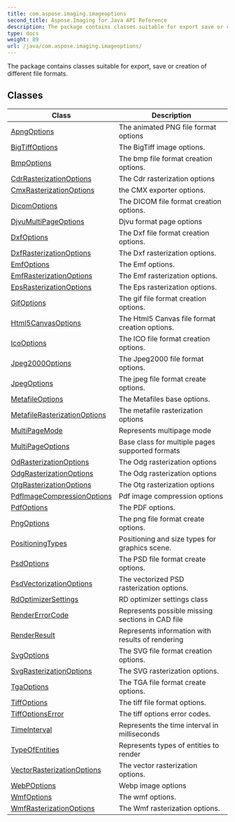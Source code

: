 ```yaml
---
title: com.aspose.imaging.imageoptions
second_title: Aspose.Imaging for Java API Reference
description: The package contains classes suitable for export save or creation of different file formats.
type: docs
weight: 89
url: /java/com.aspose.imaging.imageoptions/
---
```


The package contains classes suitable for export, save or creation of different file formats.


## Classes

| Class | Description |
| --- | --- |
| [ApngOptions](../com.aspose.imaging.imageoptions/apngoptions) | The animated PNG file format options |
| [BigTiffOptions](../com.aspose.imaging.imageoptions/bigtiffoptions) | The BigTiff image options. |
| [BmpOptions](../com.aspose.imaging.imageoptions/bmpoptions) | The bmp file format creation options. |
| [CdrRasterizationOptions](../com.aspose.imaging.imageoptions/cdrrasterizationoptions) | The Cdr rasterization options |
| [CmxRasterizationOptions](../com.aspose.imaging.imageoptions/cmxrasterizationoptions) | the CMX exporter options. |
| [DicomOptions](../com.aspose.imaging.imageoptions/dicomoptions) | The DICOM file format creation options. |
| [DjvuMultiPageOptions](../com.aspose.imaging.imageoptions/djvumultipageoptions) | Djvu format page options |
| [DxfOptions](../com.aspose.imaging.imageoptions/dxfoptions) | The Dxf file format creation options. |
| [DxfRasterizationOptions](../com.aspose.imaging.imageoptions/dxfrasterizationoptions) | The Dxf rasterization options. |
| [EmfOptions](../com.aspose.imaging.imageoptions/emfoptions) | The Emf options. |
| [EmfRasterizationOptions](../com.aspose.imaging.imageoptions/emfrasterizationoptions) | The Emf rasterization options. |
| [EpsRasterizationOptions](../com.aspose.imaging.imageoptions/epsrasterizationoptions) | The Eps rasterization options. |
| [GifOptions](../com.aspose.imaging.imageoptions/gifoptions) | The gif file format creation options. |
| [Html5CanvasOptions](../com.aspose.imaging.imageoptions/html5canvasoptions) | The Html5 Canvas file format creation options. |
| [IcoOptions](../com.aspose.imaging.imageoptions/icooptions) | The ICO file format creation options. |
| [Jpeg2000Options](../com.aspose.imaging.imageoptions/jpeg2000options) | The Jpeg2000 file format options. |
| [JpegOptions](../com.aspose.imaging.imageoptions/jpegoptions) | The jpeg file format create options. |
| [MetafileOptions](../com.aspose.imaging.imageoptions/metafileoptions) | The Metafiles base options. |
| [MetafileRasterizationOptions](../com.aspose.imaging.imageoptions/metafilerasterizationoptions) | The metafile rasterization options |
| [MultiPageMode](../com.aspose.imaging.imageoptions/multipagemode) | Represents multipage mode |
| [MultiPageOptions](../com.aspose.imaging.imageoptions/multipageoptions) | Base class for multiple pages supported formats |
| [OdRasterizationOptions](../com.aspose.imaging.imageoptions/odrasterizationoptions) | The Odg rasterization options |
| [OdgRasterizationOptions](../com.aspose.imaging.imageoptions/odgrasterizationoptions) | The Odg rasterization options |
| [OtgRasterizationOptions](../com.aspose.imaging.imageoptions/otgrasterizationoptions) | The Otg rasterization options |
| [PdfImageCompressionOptions](../com.aspose.imaging.imageoptions/pdfimagecompressionoptions) | Pdf image compression options |
| [PdfOptions](../com.aspose.imaging.imageoptions/pdfoptions) | The PDF options. |
| [PngOptions](../com.aspose.imaging.imageoptions/pngoptions) | The png file format create options. |
| [PositioningTypes](../com.aspose.imaging.imageoptions/positioningtypes) | Positioning and size types for graphics scene. |
| [PsdOptions](../com.aspose.imaging.imageoptions/psdoptions) | The PSD file format create options. |
| [PsdVectorizationOptions](../com.aspose.imaging.imageoptions/psdvectorizationoptions) | The vectorized PSD rasterization options. |
| [RdOptimizerSettings](../com.aspose.imaging.imageoptions/rdoptimizersettings) | RD optimizer settings class |
| [RenderErrorCode](../com.aspose.imaging.imageoptions/rendererrorcode) | Represents possible missing sections in CAD file |
| [RenderResult](../com.aspose.imaging.imageoptions/renderresult) | Represents information with results of rendering |
| [SvgOptions](../com.aspose.imaging.imageoptions/svgoptions) | The SVG file format creation options. |
| [SvgRasterizationOptions](../com.aspose.imaging.imageoptions/svgrasterizationoptions) | The SVG rasterization options. |
| [TgaOptions](../com.aspose.imaging.imageoptions/tgaoptions) | The TGA file format create options. |
| [TiffOptions](../com.aspose.imaging.imageoptions/tiffoptions) | The tiff file format options. |
| [TiffOptionsError](../com.aspose.imaging.imageoptions/tiffoptionserror) | The tiff options error codes. |
| [TimeInterval](../com.aspose.imaging.imageoptions/timeinterval) | Represents the time interval in milliseconds |
| [TypeOfEntities](../com.aspose.imaging.imageoptions/typeofentities) | Represents types of entities to render |
| [VectorRasterizationOptions](../com.aspose.imaging.imageoptions/vectorrasterizationoptions) | The vector rasterization options. |
| [WebPOptions](../com.aspose.imaging.imageoptions/webpoptions) | Webp image options |
| [WmfOptions](../com.aspose.imaging.imageoptions/wmfoptions) | The wmf options. |
| [WmfRasterizationOptions](../com.aspose.imaging.imageoptions/wmfrasterizationoptions) | The Wmf rasterization options. |
